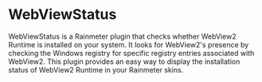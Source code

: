 # WebViewStatus
WebViewStatus is a Rainmeter plugin that checks whether WebView2 Runtime is installed on your system. It looks for WebView2's presence by checking the Windows registry for specific registry entries associated with WebView2. This plugin provides an easy way to display the installation status of WebView2 Runtime in your Rainmeter skins.
